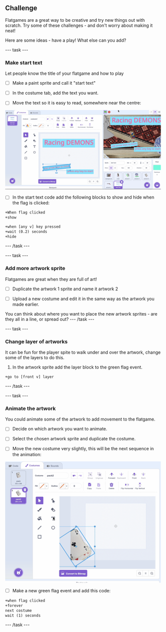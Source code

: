 ## Challenge
Flatgames are a great way to be creative and try new things out with scratch. Try some of these challenges - and don't worry about making it neat!

Here are some ideas - have a play! What else can you add? 

--- task ---
### Make start text
Let people know the title of your flatgame and how to play


- [ ] Make a paint sprite and call it "start text"

- [ ] In the costume tab, add the text you want.

- [ ] Move the text so it is easy to read, somewhere near the centre:

![Screenshot of making start-text Scratch editor](images/start-text.png)

- [ ] In the start text code add the following blocks to show and hide when the flag is clicked:

```blocks3
+When flag clicked
+show
```

```blocks3
+when [any v] key pressed
+wait (0.2) seconds
+hide
```
--- /task ---

--- task ---
### Add more artwork sprite
Flatgames are great when they are full of art! 


- [ ] Duplicate the artwork 1 sprite and name it artwork 2

- [ ] Upload a new costume and edit it in the same way as the artwork you made earlier.

You can think about where you want to place the new artwork sprites - are they all in a line, or spread out?
--- /task ---

--- task ---
### Change layer of artworks
It can be fun for the player spite to walk under and over the artwork, change some of the layers to do this. 


1. In the artwork sprite add the layer block to the green flag event.

```blocks3
+go to [front v] layer
```
--- /task ---


--- task ---
### Animate the artwork
You could animate some of the artwork to add movement to the flatgame.

- [ ] Decide on which artwork you want to animate. 

- [ ] Select the chosen artwork sprite and duplicate the costume. 

- [ ] Move the new costume very slightly, this will be the next sequence in the animation:

![Screenshot of making sprite animation in Scratch editor](images/animate.png)

- [ ] Make a new green flag event and add this code:

```blocks3
+when flag clicked
+forever
next costume
wait (1) seconds
```
--- /task ---